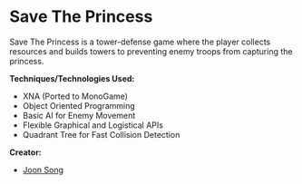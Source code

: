 # Save The Princess
Save The Princess is a tower-defense game where the player collects resources and builds towers to preventing enemy troops from capturing the princess.

**Techniques/Technologies Used:**
- XNA (Ported to MonoGame)
- Object Oriented Programming 
- Basic AI for Enemy Movement
- Flexible Graphical and Logistical APIs
- Quadrant Tree for Fast Collision Detection

**Creator:**
- [Joon Song](https://github.com/Joon7891)
